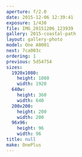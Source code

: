 ```yaml
---
aperture: f/2.0
date: 2015-12-06 12:39:41
exposure: 1/430
file: IMG_20151206_123939
gallery: 2015-coastal-path
layout: gallery-photo
model: One A0001
next: 7ca003c
ordering: 1
previous: 5d54754
sizes:
  1920x1080:
    height: 1080
    width: 1920
  640w:
    height: 360
    width: 640
  200x200:
    height: 200
    width: 200
  96x96:
    height: 96
    width: 96
title: null
make: OnePlus
---
```

